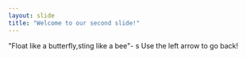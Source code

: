 ```yaml
---
layout: slide
title: "Welcome to our second slide!"
---
```

"Float like a butterfly,sting like a bee"- s
Use the left arrow to go back!
